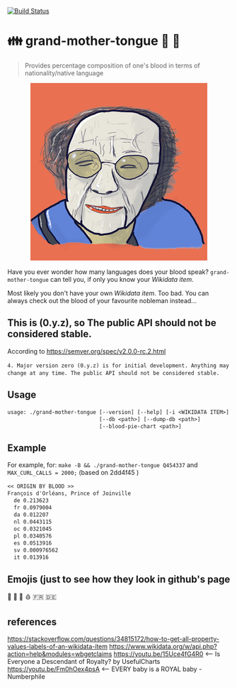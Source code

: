 [![Build Status](https://github.com/JaroslawWiosna/grand-mother-tongue/workflows/CI/badge.svg)](https://github.com/JaroslawWiosna/grand-mother-tongue/actions)

# 👪 grand-mother-tongue  👵   👴

> Provides percentage composition of one's blood in terms of nationality/native language

<p align="center">
  <img src="https://raw.githubusercontent.com/JaroslawWiosna/grand-mother-tongue/pics/grand-mother-400-400.png" />
</p>


Have you ever wonder how many languages does your blood speak?
`grand-mother-tongue` can tell you, if only you know your *Wikidata item*.

Most likely you don't have your own *Wikidata item*. Too bad.
You can always check out the blood of your favourite nobleman instead...

## This is (0.y.z), so The public API should not be considered stable.

According to https://semver.org/spec/v2.0.0-rc.2.html 

`4. Major version zero (0.y.z) is for initial development. Anything may change at any time. The public API should not be considered stable.`

## Usage

```console
usage: ./grand-mother-tongue [--version] [--help] [-i <WIKIDATA ITEM>] 
                             [--db <path>] [--dump-db <path>]          
                             [--blood-pie-chart <path>] 
```

## Example

For example, for: `make -B && ./grand-mother-tongue Q454337` and `MAX_CURL_CALLS = 2000;` (based on 2dd4f45 )

```
<< ORIGIN BY BLOOD >>
François d'Orléans, Prince of Joinville
  de 0.213623
  fr 0.0979004
  da 0.012207
  nl 0.0443115
  oc 0.0321045
  pl 0.0340576
  es 0.0513916
  sv 0.000976562
  it 0.013916

```

## Emojis (just to see how they look in github's page

👑
🤴
👸
🩸
🇫🇷
🇩🇪



## references

https://stackoverflow.com/questions/34815172/how-to-get-all-property-values-labels-of-an-wikidata-item
https://www.wikidata.org/w/api.php?action=help&modules=wbgetclaims
https://youtu.be/15Uce4fG4R0 <-- Is Everyone a Descendant of Royalty? by UsefulCharts
https://youtu.be/Fm0hOex4psA <-- EVERY baby is a ROYAL baby - Numberphile


